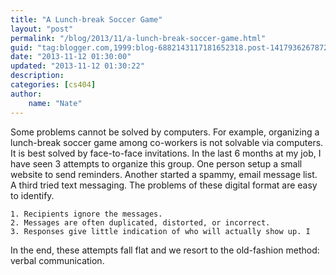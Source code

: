 ```yaml
---
title: "A Lunch-break Soccer Game"
layout: "post"
permalink: "/blog/2013/11/a-lunch-break-soccer-game.html"
guid: "tag:blogger.com,1999:blog-6882143117181652318.post-14179362678722951"
date: "2013-11-12 01:30:00"
updated: "2013-11-12 01:30:22"
description: 
categories: [cs404]
author: 
    name: "Nate"
---
```



Some problems cannot be solved by computers. For example, organizing a lunch-break soccer game among co-workers is not solvable via computers. It is best solved by face-to-face invitations. In the last 6 months at my job, I have seen 3 attempts to organize this group. One person setup a small website to send reminders. Another started a spammy, email message list. A third tried text messaging. The problems of these digital format are easy to identify. 

    1. Recipients ignore the messages. 
    2. Messages are often duplicated, distorted, or incorrect. 
    3. Responses give little indication of who will actually show up. I

In the end, these attempts fall flat and we resort to the old-fashion method: verbal communication.

